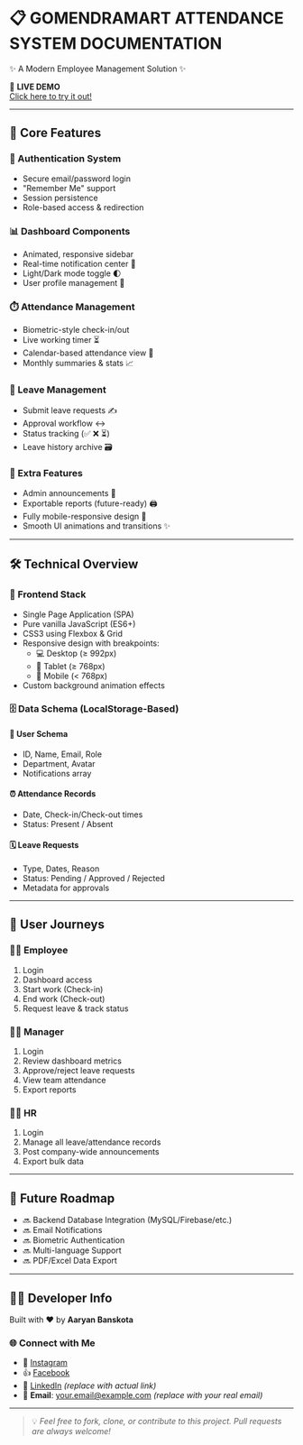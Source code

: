 # 📋 GOMENDRAMART ATTENDANCE SYSTEM DOCUMENTATION  
✨ A Modern Employee Management Solution ✨

🔗 **LIVE DEMO**  
[Click here to try it out!](https://aaryanbanskota.github.io/attandance-site/)

---

## 🌟 Core Features

### 🔐 Authentication System
- Secure email/password login  
- "Remember Me" support  
- Session persistence  
- Role-based access & redirection  

### 📊 Dashboard Components
- Animated, responsive sidebar  
- Real-time notification center 🔔  
- Light/Dark mode toggle 🌓  
- User profile management 👤  

### ⏱️ Attendance Management
- Biometric-style check-in/out  
- Live working timer ⏳  
- Calendar-based attendance view 📅  
- Monthly summaries & stats 📈  

### 📝 Leave Management
- Submit leave requests ✍️  
- Approval workflow ↔️  
- Status tracking (✅ ❌ ⏳)  
- Leave history archive 🗃️  

### 🎯 Extra Features
- Admin announcements 📢  
- Exportable reports (future-ready) 🖨️  
- Fully mobile-responsive design 📱  
- Smooth UI animations and transitions ✨  

---

## 🛠️ Technical Overview

### 🧩 Frontend Stack
- Single Page Application (SPA)  
- Pure vanilla JavaScript (ES6+)  
- CSS3 using Flexbox & Grid  
- Responsive design with breakpoints:
  - 💻 Desktop (≥ 992px)  
  - 📱 Tablet (≥ 768px)  
  - 📲 Mobile (< 768px)  
- Custom background animation effects  

### 🗄️ Data Schema (LocalStorage-Based)
#### 👥 User Schema
- ID, Name, Email, Role  
- Department, Avatar  
- Notifications array  

#### ⏰ Attendance Records
- Date, Check-in/Check-out times  
- Status: Present / Absent  

#### 🗓️ Leave Requests
- Type, Dates, Reason  
- Status: Pending / Approved / Rejected  
- Metadata for approvals  

---

## 👥 User Journeys

### 👨‍💼 Employee
1. Login  
2. Dashboard access  
3. Start work (Check-in)  
4. End work (Check-out)  
5. Request leave & track status  

### 🧑‍💼 Manager
1. Login  
2. Review dashboard metrics  
3. Approve/reject leave requests  
4. View team attendance  
5. Export reports  

### 👩‍💼 HR
1. Login  
2. Manage all leave/attendance records  
3. Post company-wide announcements  
4. Export bulk data  

---

## 🚀 Future Roadmap

- 🔜 Backend Database Integration (MySQL/Firebase/etc.)  
- 🔜 Email Notifications  
- 🔜 Biometric Authentication  
- 🔜 Multi-language Support  
- 🔜 PDF/Excel Data Export  

---

## 👨‍💻 Developer Info

Built with ❤️ by **Aaryan Banskota**

### 🌐 Connect with Me
- 📸 [Instagram](https://www.instagram.com/its.aaryan_01/)  
- 👍 [Facebook](https://www.facebook.com/aaryan.baskota.2025)  
- 💼 [LinkedIn](https://www.linkedin.com/in/your-profile) *(replace with actual link)*  
- 📧 **Email**: your.email@example.com *(replace with your real email)*  

---

> 💡 *Feel free to fork, clone, or contribute to this project. Pull requests are always welcome!*

